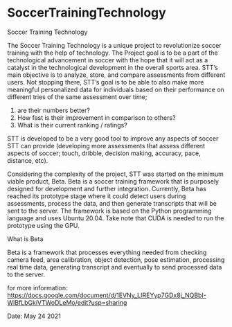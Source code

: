 # SoccerTrainingTechnology

Soccer Training Technology

The Soccer Training Technology is a unique project to revolutionize soccer training with the help of technology. 
The Project goal is to be a part of the technological advancement in soccer with the hope that it will act 
as a catalyst in the technological development in the overall sports area. STT’s main objective is to analyze, store, 
and compare assessments from different users. Not stopping there, STT’s goal is to be able to also make more meaningful
personalized data for individuals based on their performance on different tries of the same assessment over time; 
1. are their numbers better? 
2. How fast is their improvement in comparison to others? 
3. What is their current ranking / ratings? 

STT is developed to be a very good tool to improve any aspects of soccer STT can provide 
(developing more assessments that assess different aspects of soccer; touch, dribble, decision making, accuracy, pace, distance, etc). 


Considering the complexity of the project, STT was started on the minimum viable product, Beta. 
Beta is a soccer training framework that is purposely designed for development and further integration. 
Currently, Beta has reached its prototype stage where it could detect users during assessments, process the data, 
and then generate transcripts that will be sent to the server. The framework is based on the Python programming 
language and uses Ubuntu 20.04. Take note that CUDA is needed to run the prototype using the GPU. 

What is Beta 

Beta is a framework that processes everything needed from checking camera feed, area calibration, 
object detection, pose estimation, processing real time data, generating transcript and eventually 
to send processed data to the server.

for more information:
https://docs.google.com/document/d/1EVNy_LIREYyp7GDx8j_NQBbI-WlBfLbGkiVTWoDLeMo/edit?usp=sharing

Date: May 24 2021
